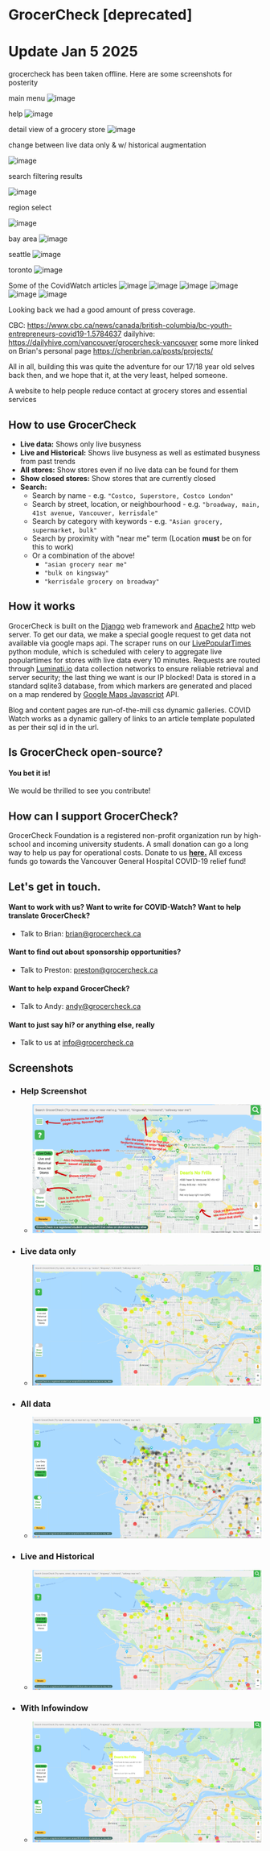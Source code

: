 # GrocerCheck [deprecated]

# Update Jan 5 2025

grocercheck has been taken offline. Here are some screenshots for posterity

main menu
![image](https://github.com/user-attachments/assets/af364fc3-676c-4465-b40a-4cfe94ba4050)

help
![image](https://github.com/user-attachments/assets/fe99ed34-919f-44b2-a3c2-f5fa7aa37007)

detail view of a grocery store
![image](https://github.com/user-attachments/assets/a3e79e3e-8140-48fd-a630-8b2b7a5a5966)


change between live data only & w/ historical augmentation

![image](https://github.com/user-attachments/assets/d9309be2-6209-438e-ad4e-e2d24b910448)

search filtering results

![image](https://github.com/user-attachments/assets/f874bca7-cc4a-4386-9e82-522993463c4b)

region select

![image](https://github.com/user-attachments/assets/c6b7f1e8-5234-4936-b6ce-795de0e33ea9)


bay area
![image](https://github.com/user-attachments/assets/303b5a05-3b06-41db-aa9f-24e2e1247b07)

seattle
![image](https://github.com/user-attachments/assets/b9d1dc5d-ffb2-4222-82d2-c9695bef0095)

toronto
![image](https://github.com/user-attachments/assets/95886b56-7d48-467d-bcc9-f500c330be60)


Some of the CovidWatch articles
![image](https://github.com/user-attachments/assets/35625bcc-382b-4a41-a4c4-e6a76d3cd0d4)
![image](https://github.com/user-attachments/assets/2946e7cf-5aa1-43b2-95df-821c2fd0fe77)
![image](https://github.com/user-attachments/assets/236d9cd0-2451-40c3-9117-bb4013efb3c0)
![image](https://github.com/user-attachments/assets/03bf65c5-53d5-403f-b921-85e53c3d1307)
![image](https://github.com/user-attachments/assets/d42740ce-a7cc-4a6c-85c7-fb9123ff95d1)
![image](https://github.com/user-attachments/assets/f14816cc-d006-4b04-b9e1-b9df335aef45)


Looking back we had a good amount of press coverage.

CBC: https://www.cbc.ca/news/canada/british-columbia/bc-youth-entrepreneurs-covid19-1.5784637
dailyhive: https://dailyhive.com/vancouver/grocercheck-vancouver
some more linked on Brian's personal page https://chenbrian.ca/posts/projects/

All in all, building this was quite the adventure for our 17/18 year old selves back then, and we hope that it, at the very least, helped someone.


A website to help people reduce contact at grocery stores and essential services

## How to use GrocerCheck

- **Live data:** Shows only live busyness
- **Live and Historical:** Shows live busyness as well as estimated busyness from past trends
- **All stores:** Show stores even if no live data can be found for them
- **Show closed stores:** Show stores that are currently closed
- **Search:**
    - Search by name - e.g. `"Costco, Superstore, Costco London"`
    - Search by street, location, or neighbourhood - e.g. `"broadway, main, 41st avenue, Vancouver, kerrisdale"`
    - Search by category with keywords - e.g. `"Asian grocery, supermarket, bulk"`
    - Search by proximity with "near me" term (Location **must** be on for this to work)
    - Or a combination of the above!
        - `"asian grocery near me"`
        - `"bulk on kingsway"`
        - `"kerrisdale grocery on broadway"`

## How it works
GrocerCheck is built on the <a href="https://github.com/django/django">Django</a> web framework and <a href="https://github.com/apache">Apache2</a> http web server. To get our data, we make a special google request to get data not available via google maps api. The scraper runs on our <a href="https://github.com/GrocerCheck/LivePopularTimes">LivePopularTimes</a> python module, which is scheduled with celery to aggregate live populartimes for stores with live data every 10 minutes. Requests are routed through <a href="https://luminati.io/?affiliate=ref_5eaf77edc7669177ab3b82b5">Luminati.io</a> data collection networks to ensure reliable retrieval and server security; the last thing we want is our IP blocked! Data is stored in a standard sqlite3 database, from which markers are generated and placed on a map rendered by <a href="https://cloud.google.com/maps-platform/">Google Maps Javascript</a> API.

Blog and content pages are run-of-the-mill css dynamic galleries.
COVID Watch works as a dynamic gallery of links to an article template populated as per their sql id in the url.

## Is GrocerCheck open-source?
#### **You bet it is!**
We would be thrilled to see you contribute!

## How can I support GrocerCheck?
GrocerCheck Foundation is a registered non-profit organization run by high-school and incoming university students. A small donation can go a long way to help us pay for operational costs. Donate to us <a style="font-weight: bold;" href="https://www.paypal.com/cgi-bin/webscr?cmd=_s-xclick&hosted_button_id=CTEMURSS3HR94&source=url">here.</a> All excess funds go towards the Vancouver General Hospital COVID-19 relief fund!

## Let's get in touch.
#### Want to work with us? Want to write for COVID-Watch? Want to help translate GrocerCheck?
- Talk to Brian: brian@grocercheck.ca
#### Want to find out about sponsorship opportunities?
- Talk to Preston: preston@grocercheck.ca
#### Want to help expand GrocerCheck?
- Talk to Andy: andy@grocercheck.ca
#### Want to just say hi? or anything else, really
- Talk to us at info@grocercheck.ca

## Screenshots
- ### Help Screenshot
    - <img src="https://raw.githubusercontent.com/GrocerCheck/GrocerCheck/master/grocercheck/map/static/images/tutorial.png">

- ### Live data only
    - <img src="https://raw.githubusercontent.com/GrocerCheck/GrocerCheck/master/content/liveonly.png">

- ### All data
    - <img src ="https://raw.githubusercontent.com/GrocerCheck/GrocerCheck/master/content/all.png">

- ### Live and Historical
    - <img src = "https://raw.githubusercontent.com/GrocerCheck/GrocerCheck/master/content/liveandhistorical.png">

- ### With Infowindow
    - <img src = "https://raw.githubusercontent.com/GrocerCheck/GrocerCheck/master/content/livewithinfowindow.png">
